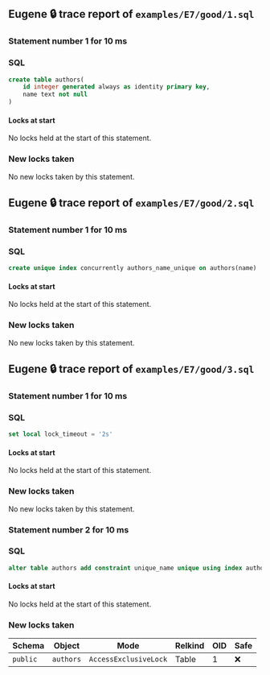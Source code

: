 ## Eugene 🔒 trace report of `examples/E7/good/1.sql`

### Statement number 1 for 10 ms

### SQL

```sql
create table authors(
    id integer generated always as identity primary key,
    name text not null
)
```

#### Locks at start

No locks held at the start of this statement.

### New locks taken

No new locks taken by this statement.



## Eugene 🔒 trace report of `examples/E7/good/2.sql`

### Statement number 1 for 10 ms

### SQL

```sql
create unique index concurrently authors_name_unique on authors(name)
```

#### Locks at start

No locks held at the start of this statement.

### New locks taken

No new locks taken by this statement.



## Eugene 🔒 trace report of `examples/E7/good/3.sql`

### Statement number 1 for 10 ms

### SQL

```sql
set local lock_timeout = '2s'
```

#### Locks at start

No locks held at the start of this statement.

### New locks taken

No new locks taken by this statement.


### Statement number 2 for 10 ms

### SQL

```sql
alter table authors add constraint unique_name unique using index authors_name_unique
```

#### Locks at start

No locks held at the start of this statement.

### New locks taken

| Schema | Object | Mode | Relkind | OID | Safe |
|--------|--------|------|---------|-----|------|
| `public` | `authors` | `AccessExclusiveLock` | Table | 1 | ❌ |

